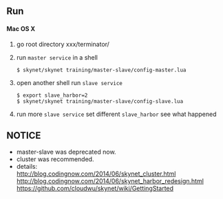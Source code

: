 
## Run
#### Mac OS X
1. go root directory xxx/terminator/
2. run `master service` in a shell  
   ```
   $ skynet/skynet training/master-slave/config-master.lua
   ```
   
3. open another shell run `slave service`
   ```
   $ export slave_harbor=2
   $ skynet/skynet training/master-slave/config-slave.lua
   ```
   
4. run more `slave service` set different `slave_harbor` see what happened

## NOTICE
- master-slave was deprecated now.
- cluster was recommended.
- details:  
  http://blog.codingnow.com/2014/06/skynet_cluster.html  
  http://blog.codingnow.com/2014/06/skynet_harbor_redesign.html  
  https://github.com/cloudwu/skynet/wiki/GettingStarted  
  